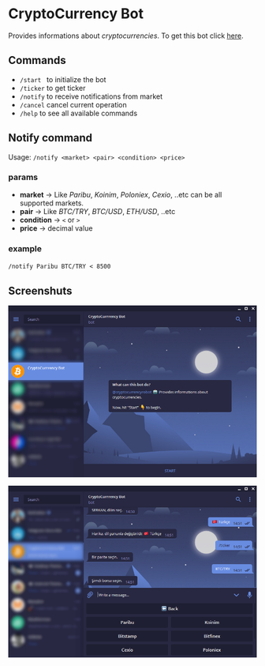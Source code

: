 
# CryptoCurrency Bot

Provides informations about *cryptocurrencies*.
To get this bot click [here][bot-url].

## Commands

- `/start ` to initialize the bot
- `/ticker` to get ticker
- `/notify` to receive notifications from market
- `/cancel` cancel current operation
- `/help` to see all available commands

## Notify command

Usage: `/notify <market> <pair> <condition> <price>`

### params
- **market** -> Like *Paribu*, *Koinim*, *Poloniex*, *Cexio*, ..etc can be all supported markets.
- **pair** -> Like *BTC/TRY*, *BTC/USD*, *ETH/USD*, ..etc
- **condition** -> `<` or `>`
- **price** -> decimal value
### example
`/notify Paribu BTC/TRY < 8500`

## Screenshuts

![screenshut1](screenshuts/bot.PNG)

![screenshut2](screenshuts/bot2.png)

[bot-url]: <https://telegram.me/cryptocurrencyrobot>
